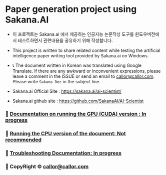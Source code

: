 # Paper generation project using Sakana.AI

- 이 프로젝트는 Sakana.ai 에서 제공하는 인공지능 논문작성 도구를 윈도우버전에서 테스트하면서 관련내용을 공유하기 위해 작성합니다.
- This project is written to share related content while testing the artificial intelligence paper writing tool provided by Sakana.ai on Windows.

- :telephone_receiver: The document written in Korean was translated using Google Translate. If there are any awkward or inconvenient expressions, please leave a comment in the ISSUE or send an email to callor@callor.com. Please write `Sakana Doc` in the subject line.

- Sakana.ai Official Site : https://sakana.ai/ai-scientist/

- Sakana.ai github site : https://github.com/SakanaAI/AI-Scientist

### :crystal_ball: [Documentation on running the GPU (CUDA) version : In progress](./GPU.md)

### :dolphin: [Running the CPU version of the document: Not recommended](./CPU.md)

### :water_buffalo: [Troubleshooting Documentation: In progress](./error.md)

### :racehorse: CopyRight &copy; callor@callor.com
